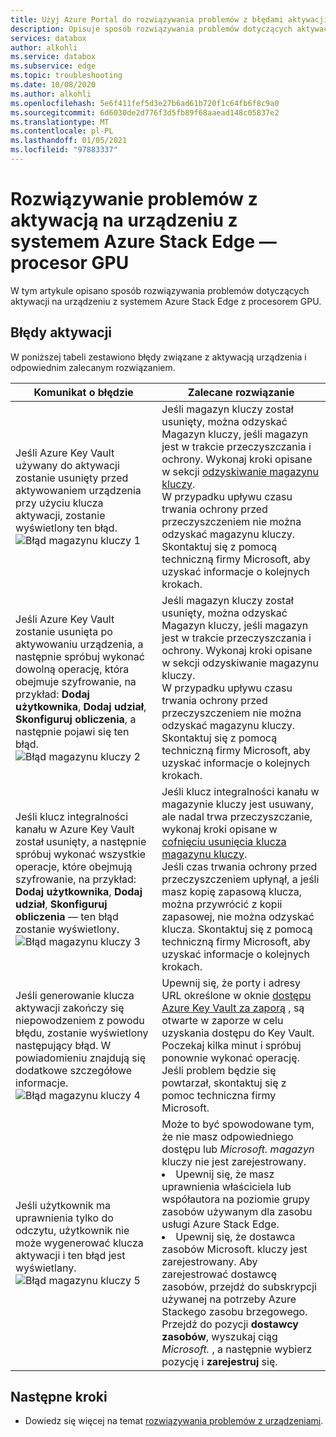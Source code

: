 ```yaml
---
title: Użyj Azure Portal do rozwiązywania problemów z błędami aktywacji związanych z Azure Stack EDGE Pro z procesorem GPU | Microsoft Docs
description: Opisuje sposób rozwiązywania problemów dotyczących aktywacji procesora GPU w programie Azure Stack Edge i problemów związanych z magazynem kluczy.
services: databox
author: alkohli
ms.service: databox
ms.subservice: edge
ms.topic: troubleshooting
ms.date: 10/08/2020
ms.author: alkohli
ms.openlocfilehash: 5e6f411fef5d3e27b6ad61b720f1c64fb6f8c9a0
ms.sourcegitcommit: 6d6030de2d776f3d5fb89f68aaead148c05837e2
ms.translationtype: MT
ms.contentlocale: pl-PL
ms.lasthandoff: 01/05/2021
ms.locfileid: "97883337"
---
```

# <a name="troubleshoot-activation-issues-on-your-azure-stack-edge-pro-gpu-device"></a>Rozwiązywanie problemów z aktywacją na urządzeniu z systemem Azure Stack Edge — procesor GPU 

<!--[!INCLUDE [applies-to-skus](../../includes/azure-stack-edge-applies-to-all-sku.md)]-->

W tym artykule opisano sposób rozwiązywania problemów dotyczących aktywacji na urządzeniu z systemem Azure Stack Edge z procesorem GPU. 


## <a name="activation-errors"></a>Błędy aktywacji

W poniższej tabeli zestawiono błędy związane z aktywacją urządzenia i odpowiednim zalecanym rozwiązaniem.

| Komunikat o błędzie| Zalecane rozwiązanie |
|------------------------------------------------------|--------------------------------------|
| Jeśli Azure Key Vault używany do aktywacji zostanie usunięty przed aktywowaniem urządzenia przy użyciu klucza aktywacji, zostanie wyświetlony ten błąd. <br> ![Błąd magazynu kluczy 1](./media/azure-stack-edge-gpu-troubleshoot-activation/key-vault-error-1.png)  | Jeśli magazyn kluczy został usunięty, można odzyskać Magazyn kluczy, jeśli magazyn jest w trakcie przeczyszczania i ochrony. Wykonaj kroki opisane w sekcji [odzyskiwanie magazynu kluczy](../key-vault/general/key-vault-recovery.md#list-recover-or-purge-soft-deleted-secrets-keys-and-certificates). <br>W przypadku upływu czasu trwania ochrony przed przeczyszczeniem nie można odzyskać magazynu kluczy. Skontaktuj się z pomocą techniczną firmy Microsoft, aby uzyskać informacje o kolejnych krokach. |
| Jeśli Azure Key Vault zostanie usunięta po aktywowaniu urządzenia, a następnie spróbuj wykonać dowolną operację, która obejmuje szyfrowanie, na przykład: **Dodaj użytkownika**, **Dodaj udział**, **Skonfiguruj obliczenia**, a następnie pojawi się ten błąd. <br> ![Błąd magazynu kluczy 2](./media/azure-stack-edge-gpu-troubleshoot-activation/key-vault-error-2.png)    | Jeśli magazyn kluczy został usunięty, można odzyskać Magazyn kluczy, jeśli magazyn jest w trakcie przeczyszczania i ochrony. Wykonaj kroki opisane w sekcji odzyskiwanie magazynu kluczy. <br>W przypadku upływu czasu trwania ochrony przed przeczyszczeniem nie można odzyskać magazynu kluczy. Skontaktuj się z pomocą techniczną firmy Microsoft, aby uzyskać informacje o kolejnych krokach. |
| Jeśli klucz integralności kanału w Azure Key Vault został usunięty, a następnie spróbuj wykonać wszystkie operacje, które obejmują szyfrowanie, na przykład: **Dodaj użytkownika**, **Dodaj udział**, **Skonfiguruj obliczenia** — ten błąd zostanie wyświetlony. <br> ![Błąd magazynu kluczy 3](./media/azure-stack-edge-gpu-troubleshoot-activation/key-vault-error-3.png) | Jeśli klucz integralności kanału w magazynie kluczy jest usuwany, ale nadal trwa przeczyszczanie, wykonaj kroki opisane w [cofnięciu usunięcia klucza magazynu kluczy](/powershell/module/az.keyvault/undo-azkeyvaultkeyremoval). <br>Jeśli czas trwania ochrony przed przeczyszczeniem upłynął, a jeśli masz kopię zapasową klucza, można przywrócić z kopii zapasowej, nie można odzyskać klucza. Skontaktuj się z pomocą techniczną firmy Microsoft, aby uzyskać informacje o kolejnych krokach. |
| Jeśli generowanie klucza aktywacji zakończy się niepowodzeniem z powodu błędu, zostanie wyświetlony następujący błąd. W powiadomieniu znajdują się dodatkowe szczegółowe informacje. <br> ![Błąd magazynu kluczy 4](./media/azure-stack-edge-gpu-troubleshoot-activation/key-vault-error-4.png)   | Upewnij się, że porty i adresy URL określone w oknie [dostępu Azure Key Vault za zaporą](../key-vault/general/access-behind-firewall.md) , są otwarte w zaporze w celu uzyskania dostępu do Key Vault. Poczekaj kilka minut i spróbuj ponownie wykonać operację. Jeśli problem będzie się powtarzał, skontaktuj się z pomoc techniczna firmy Microsoft. |
| Jeśli użytkownik ma uprawnienia tylko do odczytu, użytkownik nie może wygenerować klucza aktywacji i ten błąd jest wyświetlany. <br> ![Błąd magazynu kluczy 5](./media/azure-stack-edge-gpu-troubleshoot-activation/key-vault-error-5.png) | Może to być spowodowane tym, że nie masz odpowiedniego dostępu lub  *Microsoft. magazyn* kluczy nie jest zarejestrowany.<li>Upewnij się, że masz uprawnienia właściciela lub współautora na poziomie grupy zasobów używanym dla zasobu usługi Azure Stack Edge.</li><li>Upewnij się, że dostawca zasobów Microsoft. kluczy jest zarejestrowany. Aby zarejestrować dostawcę zasobów, przejdź do subskrypcji używanej na potrzeby Azure Stackego zasobu brzegowego. Przejdź do pozycji **dostawcy zasobów**, wyszukaj ciąg *Microsoft.* , a następnie wybierz pozycję i **zarejestruj** się.</li> |

## <a name="next-steps"></a>Następne kroki

- Dowiedz się więcej na temat [rozwiązywania problemów z urządzeniami](azure-stack-edge-gpu-troubleshoot.md).
